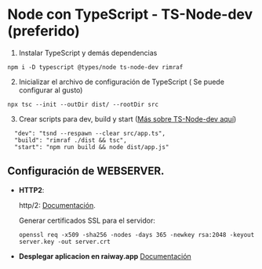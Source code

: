 # Node con TypeScript - TS-Node-dev (preferido)

1. Instalar TypeScript y demás dependencias
```
npm i -D typescript @types/node ts-node-dev rimraf
```
2. Inicializar el archivo de configuración de TypeScript ( Se puede configurar al gusto)
```
npx tsc --init --outDir dist/ --rootDir src
```

3. Crear scripts para dev, build y start ([Más sobre TS-Node-dev aquí](https://www.npmjs.com/package/ts-node-dev))
```
  "dev": "tsnd --respawn --clear src/app.ts",
  "build": "rimraf ./dist && tsc",
  "start": "npm run build && node dist/app.js"
```

## Configuración de WEBSERVER.

- **HTTP2**:

    http/2: [Documentación](https://hpbn.co/http2/).

    Generar certificados SSL para el servidor:

    ```
    openssl req -x509 -sha256 -nodes -days 365 -newkey rsa:2048 -keyout server.key -out server.crt
    ```

- **Desplegar aplicacion en raiway.app**
    [Documentación](https://railway.com/)
